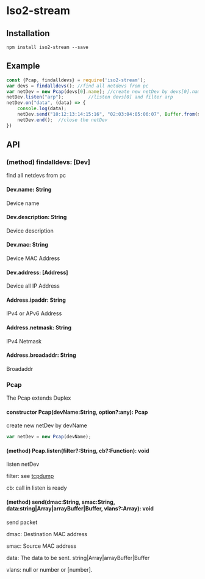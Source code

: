 # Iso2-stream
## Installation
    npm install iso2-stream --save
## Example
```js
const {Pcap, findalldevs} = require('iso2-stream');
var devs = findalldevs(); //find all netdevs from pc
var netDev = new Pcap(devs[0].name); //create new netDev by devs[0].name
netDev.listen("arp");         //listen devs[0] and filter arp
netDev.on("data", (data) => {
    console.log(data);
    netDev.send("10:12:13:14:15:16", "02:03:04:05:06:07", Buffer.from(sendData));  //send packet from 02:03:04:05:06:07 => 10:12:13:14:15:16
    netDev.end();  //close the netDev
})
```
## API
### (method) findalldevs: [Dev]
find all netdevs from pc
#### Dev.name: String
Device name
#### Dev.description: String
Device description
#### Dev.mac: String
Device MAC Address
#### Dev.address: [Address]
Device all IP Address
#### Address.ipaddr: String
IPv4 or APv6 Address
#### Address.netmask: String
IPv4 Netmask
#### Address.broadaddr: String
Broadaddr

### Pcap
The Pcap extends Duplex
#### constructor Pcap(devName:String, option?:any): Pcap
create new netDev by devName

```js
var netDev = new Pcap(devName);
```

#### (method) Pcap.listen(filter?:String, cb?:Function): void
listen netDev

filter: see [tcpdump](https://www.winpcap.org/docs/docs_412/html/group__language.html)

cb: call in listen is ready

#### (method) send(dmac:String, smac:String, data:string|Array|arrayBuffer|Buffer, vlans?:Array<number>): void
send packet

dmac: Destination MAC address

smac: Source MAC address

data: The data to be sent. string|Array|arrayBuffer|Buffer

vlans: null or number or [number].

